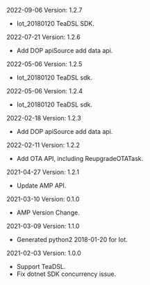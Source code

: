 2022-09-06 Version: 1.2.7
- Iot_20180120 TeaDSL SDK.

2022-07-21 Version: 1.2.6
- Add DOP apiSource add data api.

2022-05-06 Version: 1.2.5
- Iot_20180120 TeaDSL sdk.

2022-05-06 Version: 1.2.4
- Iot_20180120 TeaDSL sdk.

2022-02-18 Version: 1.2.3
- Add DOP apiSource add data api.

2022-02-11 Version: 1.2.2
- Add OTA API, including ReupgradeOTATask.


2021-04-27 Version: 1.2.1
- Update AMP API.

2021-03-10 Version: 0.1.0
- AMP Version Change.

2021-03-09 Version: 1.1.0
- Generated python2 2018-01-20 for Iot.

2021-02-03 Version: 1.0.0
- Support TeaDSL.
- Fix dotnet SDK concurrency issue.

